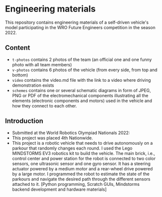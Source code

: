 Engineering materials
====

This repository contains engineering materials of a self-driven vehicle's model participating in the WRO Future Engineers competition in the season 2022.

## Content

* `t-photos` contains 2 photos of the team (an official one and one funny photo with all team members)
* `v-photos` contains 6 photos of the vehicle (from every side, from top and bottom)
* `video` contains the video.md file with the link to a video where driving demonstration exists
* `schemes` contains one or several schematic diagrams in form of JPEG, PNG or PDF of the electromechanical components illustrating all the elements (electronic components and motors) used in the vehicle and how they connect to each other.

## Introduction

* Submitted at the World Robotics Olympiad Nationals 2022:
* This project was placed 4th Nationwide.
* This project is a robotic vehicle that needs to drive autonomously on a parkour that randomly changes each round. I used the Lego MINDSTORMS EV3 robotics kit to build the vehicle. The main brick, i.e., control center and power station for the robot is connected to two color sensors, one ultrasonic sensor and one gyro sensor. It has a steering actuator powered by a medium motor and a rear-wheel drive powered by a large motor. I programmed the robot to estimate the state of the parkours and navigate the desired path through the different sensors attached to it. 
[Python programming, Scratch GUIs, Mindstorms backend development and hardware materials]

